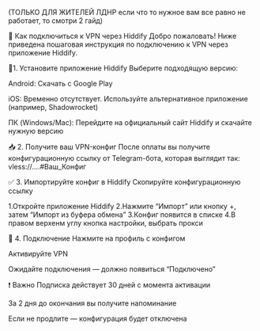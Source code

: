 (ТОЛЬКО ДЛЯ ЖИТЕЛЕЙ ЛДНР если что то нужное вам все равно не работает, то смотри 2 гайд)

📲 Как подключиться к VPN через Hiddify 
Добро пожаловать! Ниже приведена пошаговая инструкция по подключению к VPN через приложение Hiddify.

🔧1. Установите приложение Hiddify
Выберите подходящую версию:

Android: Скачать с Google Play

iOS: Временно отсутствует. Используйте альтернативное приложение (например, Shadowrocket)

ПК (Windows/Mac): Перейдите на официальный сайт Hiddify и скачайте нужную версию

📥 2. Получите ваш VPN-конфиг
После оплаты вы получите конфигурационную ссылку от Telegram-бота, которая выглядит так:
vless://....#Ваш_Конфиг

✅ 3. Импортируйте конфиг в Hiddify
Скопируйте конфигурационную ссылку

1.Откройте приложение Hiddify
2.Нажмите “Импорт” или кнопку +, затем “Импорт из буфера обмена”
3.Конфиг появится в списке
4.В правом верхенм углу кнопка настройки, выбрать прокси

🚀 4. Подключение
Нажмите на профиль с конфигом

Активируйте VPN

Ожидайте подключения — должно появиться “Подключено”

❗ Важно
Подписка действует 30 дней с момента активации

За 2 дня до окончания вы получите напоминание

Если не продлите — конфигурация будет отключена

